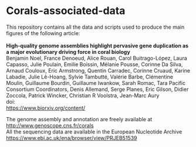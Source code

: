 # Corals-associated-data
This repository contains all the data and scripts used to produce the main figures of the following article:<br>
<br>
<b>High-quality genome assemblies highlight pervasive gene duplication as a major evolutionary driving force in coral biology</b><br> 
Benjamin Noel, France Denoeud, Alice Rouan, Carol Buitrago-López, Laura Capasso, Julie Poulain, Emilie Boissin, Mélanie Pousse, Corinne Da Silva, Arnaud Couloux, Eric Armstrong, Quentin Carradec, Corinne Cruaud, Karine Labadie, Julie Lê-Hoang, Sylvie Tambutté, Valérie Barbe, Clémentine Moulin, Guillaume Bourdin, Guillaume Iwankow, Sarah Romac, Tara Pacific Consortium Coordinators, Denis Allemand, Serge Planes, Eric Gilson, Didier Zoccola, Patrick Wincker, Christian R Voolstra, Jean-Marc Aury
<br>
doi: <br>
https://www.biorxiv.org/content/<br>

The genome assembly and annotation are freely available at http://www.genoscope.cns.fr/corals<br>
All the sequencing data are available in the European Nucleotide Archive https://www.ebi.ac.uk/ena/browser/view/PRJEB51539<br>
